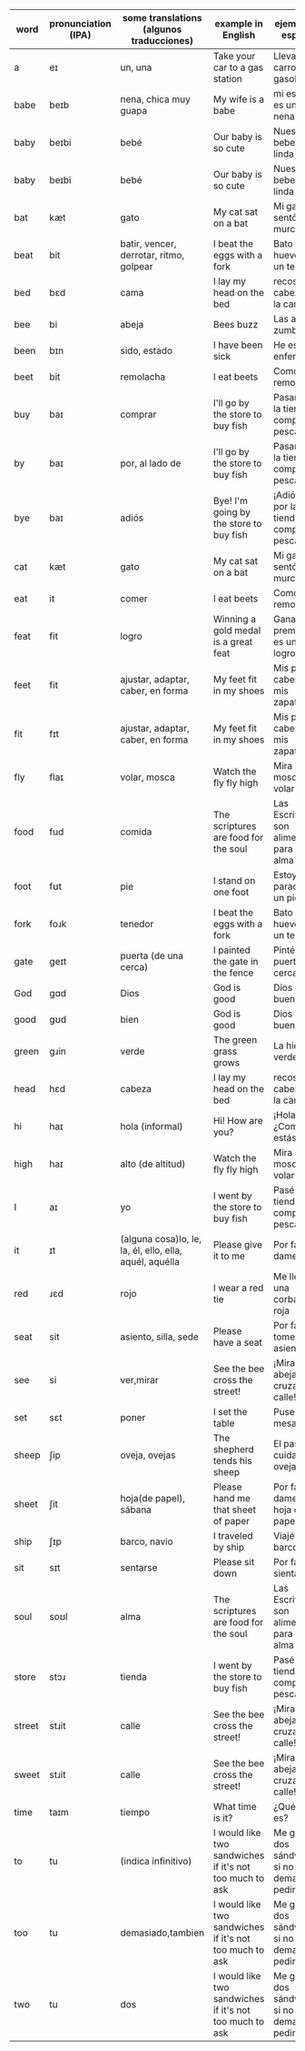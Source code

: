 |word|pronunciation (IPA)|some translations (algunos traducciones)|example in English|ejemplo en español|
|----|----|----|----|----|
|a|eɪ|un, una|Take your car to a gas station|Lleva tu carro a una gasolinera|
|babe|beɪb|nena, chica muy guapa|My wife is a babe|mi esposa es una nena|
|baby|beɪbi|bebé|Our baby is so cute|Nuestra bebe es tan linda|
|baby|beɪbi|bebé|Our baby is so cute|Nuestra bebe es tan linda|
|bat|kæt|gato|My cat sat on a bat|Mi gato se sentó en un murciélago|
|beat|bit|batir, vencer, derrotar, ritmo, golpear|I beat the eggs with a fork|Bato los huevos con un tenedor|
|bed|bɛd|cama|I lay my head on the bed|recosto mi cabeza en la cama|
|bee|bi|abeja|Bees buzz|Las abejas zumban|
|been|bɪn|sido, estado|I have been sick|He estado enfermo|
|beet|bit|remolacha|I eat beets|Como remolachas|
|buy|baɪ|comprar|I'll go by the store to buy fish|Pasaré por la tienda a comprar pescado|
|by|baɪ|por, al lado de|I'll go by the store to buy fish|Pasaré por la tienda a comprar pescado|
|bye|baɪ|adiós|Bye! I'm going by the store to buy fish|¡Adiós! Voy por la tienda a comprar pescado|
|cat|kæt|gato|My cat sat on a bat|Mi gato se sentó en un murciélago|
|eat|it|comer|I eat beets|Como remolachas|
|feat|fit|logro|Winning a gold medal is a great feat|Ganando el premio oro es un gran logro|
|feet|fit|ajustar, adaptar, caber, en forma|My feet fit in my shoes|Mis pies caben en mis zapatos|
|fit|fɪt|ajustar, adaptar, caber, en forma|My feet fit in my shoes|Mis pies caben en mis zapatos|
|fly|flaɪ|volar, mosca|Watch the fly fly high|Mira la mosca volar alto|
|food|fud|comida|The scriptures are food for the soul|Las Escrituras son alimento para el alma|
|foot|fʊt|pie|I stand on one foot|Estoy parado en un pie|
|fork|foɹk|tenedor|I beat the eggs with a fork|Bato los huevos con un tenedor|
|gate|ɡeɪt|puerta (de una cerca)|I painted the gate in the fence|Pinté la puerta en la cerca|
|God|ɡɑd|Dios|God is good|Dios es bueno|
|good|gʊd|bien|God is good|Dios es bueno|
|green|gɹin|verde|The green grass grows|La hierba verde crece|
|head|hɛd|cabeza|I lay my head on the bed|recosto mi cabeza en la cama|
|hi|haɪ|hola (informal)|Hi! How are you?|¡Hola! ¿Como estás?|
|high|haɪ|alto (de altitud)|Watch the fly fly high|Mira la mosca volar alto|
|I|aɪ|yo|I went by the store to buy fish|Pasé por la tienda a comprar pescado|
|it|ɪt|(alguna cosa)lo, le, la, él, ello, ella, aquél, aquélla|Please give it to me|Por favor, damelo|
|red|ɹɛd|rojo|I wear a red tie|Me llevo una corbata roja|
|seat|sit|asiento, silla, sede|Please have a seat|Por favor, tome asiento|
|see|si|ver,mirar|See the bee cross the street!|¡Mira la abeja cruzar la calle!|
|set|sɛt|poner|I set the table|Puse la mesa|
|sheep|ʃip|oveja, ovejas|The shepherd tends his sheep|El pastor cuida a sus ovejas|
|sheet|ʃit|hoja(de papel), sábana|Please hand me that sheet of paper|Por favor, dame aquel hoja de papel|
|ship|ʃɪp|barco, navio|I traveled by ship|Viajé en barco|
|sit|sɪt|sentarse|Please sit down|Por favor, sientase|
|soul|soʊl|alma|The scriptures are food for the soul|Las Escrituras son alimento para el alma|
|store|stɔɹ|tienda|I went by the store to buy fish|Pasé por la tienda a comprar pescado|
|street|stɹit|calle|See the bee cross the street!|¡Mira la abeja cruzar la calle!|
|sweet|stɹit|calle|See the bee cross the street!|¡Mira la abeja cruzar la calle!|
|time|taɪm|tiempo|What time is it?|¿Qué hora es?|
|to|tu|(indica infinitivo)|I would like two sandwiches if it's not too much to ask|Me gustaría dos sándwiches si no es demasiado pedir|
|too|tu|demasiado,tambien|I would like two sandwiches if it's not too much to ask|Me gustaría dos sándwiches si no es demasiado pedir|
|two|tu|dos|I would like two sandwiches if it's not too much to ask|Me gustaría dos sándwiches si no es demasiado pedir|
